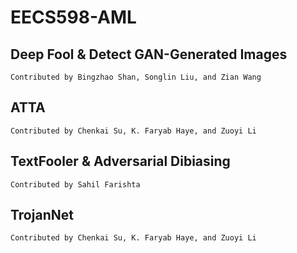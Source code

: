 # EECS598-AML

## Deep Fool & Detect GAN-Generated Images
    Contributed by Bingzhao Shan, Songlin Liu, and Zian Wang

## ATTA
    Contributed by Chenkai Su, K. Faryab Haye, and Zuoyi Li

## TextFooler & Adversarial Dibiasing
    Contributed by Sahil Farishta

## TrojanNet
    Contributed by Chenkai Su, K. Faryab Haye, and Zuoyi Li